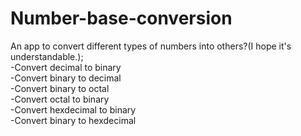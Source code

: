 # Number-base-conversion
An app to convert different types of numbers into others?(I hope it's understandable.);
<br> -Convert decimal to binary
<br> -Convert binary to decimal
<br> -Convert binary to octal
<br> -Convert octal to binary
<br> -Convert hexdecimal to binary
<br> -Convert binary to hexdecimal
